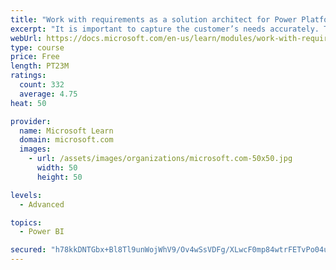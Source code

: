 ```yaml
---
title: "Work with requirements as a solution architect for Power Platform and Dynamics 365"
excerpt: "It is important to capture the customer’s needs accurately. This module explains how to capture requirements and identify functional and non-functional items."
webUrl: https://docs.microsoft.com/en-us/learn/modules/work-with-requirements/
type: course
price: Free
length: PT23M
ratings:
  count: 332
  average: 4.75
heat: 50

provider:
  name: Microsoft Learn
  domain: microsoft.com
  images:
    - url: /assets/images/organizations/microsoft.com-50x50.jpg
      width: 50
      height: 50

levels:
  - Advanced

topics:
  - Power BI

secured: "h78kkDNTGbx+Bl8Tl9unWojWhV9/Ov4wSsVDFg/XLwcF0mp84wtrFETvPo04ugy0ZkRIJjrNVHMSdO0fsjfZyPZ/ct2aKskjSuS15QQGreLhZFrNtZagZVw9vDOD17dhek5wbZVf0wgz5TiVPRGgBnkfmimKdUzuVWnQDwisWfC47+fQbhrpLlvxX4J8nNgr83525/oSqkElTvHXwzT9v8TqGNVgLjLKQjevA2qeSU5ZHsSAyGLvGyNTs5GaAblpv7tiTKhNBToIpIAm4xpoRCvKzbmwBQvJ6Nir3nEoyysO1aVq+s4Rw/Yq+mmOFIf6KUGsPEHkC9aqnNnUV7IOShlM11ijzqmnnWNhTLI+FJ1PQUh7UYu4GQWKJCm+MHwvhC5WQ+d34FpbWbH/m+WG+/slxYbAyTXb1mZgdnlFwdM=;w2hbvJmJwDKMio58Yxb4Tw=="
---
```


